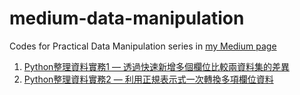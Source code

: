 # medium-data-manipulation

Codes for Practical Data Manipulation series in [my Medium page](https://peisyuanli.medium.com/)

1. [Python整理資料實務1 — 透過快速新增多個欄位比較兩資料集的差異](https://peisyuanli.medium.com/python%E6%95%B4%E7%90%86%E8%B3%87%E6%96%99%E5%AF%A6%E5%8B%99-%E9%80%8F%E9%81%8E%E5%BF%AB%E9%80%9F%E6%96%B0%E5%A2%9E%E5%A4%9A%E5%80%8B%E6%AC%84%E4%BD%8D%E6%AF%94%E8%BC%83%E5%85%A9%E8%B3%87%E6%96%99%E9%9B%86%E7%9A%84%E5%B7%AE%E7%95%B0-25dc5b1f05d5)
2. [Python整理資料實務2 — 利用正規表示式一次轉換多項欄位資料](https://peisyuanli.medium.com/python%E6%95%B4%E7%90%86%E8%B3%87%E6%96%99%E5%AF%A6%E5%8B%992-%E5%88%A9%E7%94%A8%E6%AD%A3%E8%A6%8F%E8%A1%A8%E7%A4%BA%E5%BC%8F%E4%B8%80%E6%AC%A1%E8%BD%89%E6%8F%9B%E5%A4%9A%E9%A0%85%E6%AC%84%E4%BD%8D%E8%B3%87%E6%96%99-3eb1c762b963)
